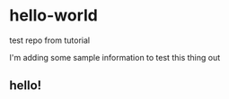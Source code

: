 # hello-world
test repo from tutorial

I'm adding some sample information to test this thing out

## hello!
